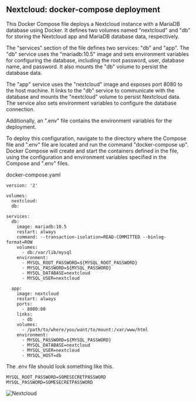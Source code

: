 ## Nextcloud: docker-compose deployment

This Docker Compose file deploys a Nextcloud instance with a MariaDB database using Docker. It defines two volumes named "nextcloud" and "db" for storing the Nextcloud app and MariaDB database data, respectively.

The "services" section of the file defines two services: "db" and "app". The "db" service uses the "mariadb:10.5" image and sets environment variables for configuring the database, including the root password, user, database name, and password. It also mounts the "db" volume to persist the database data.

The "app" service uses the "nextcloud" image and exposes port 8080 to the host machine. It links to the "db" service to communicate with the database and mounts the "nextcloud" volume to persist Nextcloud data. The service also sets environment variables to configure the database connection.

Additionally, an ".env" file contains the environment variables for the deployment.

To deploy this configuration, navigate to the directory where the Compose file and ".env" file are located and run the command "docker-compose up". Docker Compose will create and start the containers defined in the file, using the configuration and environment variables specified in the Compose and ".env" files.

docker-compose.yaml

```
version: '2'

volumes:
  nextcloud:
  db:

services:
  db:
    image: mariadb:10.5
    restart: always
    command: --transaction-isolation=READ-COMMITTED --binlog-format=ROW
    volumes:
      - db:/var/lib/mysql
    environment:
      - MYSQL_ROOT_PASSWORD=${MYSQL_ROOT_PASSWORD}
      - MYSQL_PASSWORD=${MYSQL_PASSWORD}
      - MYSQL_DATABASE=nextcloud
      - MYSQL_USER=nextcloud

  app:
    image: nextcloud
    restart: always
    ports:
      - 8080:80
    links:
      - db
    volumes:
      - /path/to/where/you/want/to/mount:/var/www/html
    environment:
      - MYSQL_PASSWORD=${MYSQL_PASSWORD}
      - MYSQL_DATABASE=nextcloud
      - MYSQL_USER=nextcloud
      - MYSQL_HOST=db
```

The .env file should look something like this. 

```
MYSQL_ROOT_PASSWORD=SOMESECRETPASSWORD
MYSQL_PASSWORD=SOMESECRETPASSWORD
```


![Nextcloud](../imgs/nextcloud.png)
